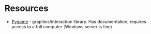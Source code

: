 # Resources

* [Pygame](https://www.pygame.org/news) - graphics/interaction library. Has documentation, requires access to a full computer (Windows server is fine)
